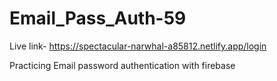 # Email_Pass_Auth-59

Live link- https://spectacular-narwhal-a85812.netlify.app/login

 Practicing Email password authentication with firebase 
